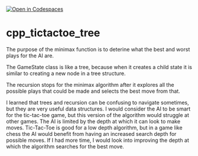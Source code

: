 [![Open in Codespaces](https://classroom.github.com/assets/launch-codespace-2972f46106e565e64193e422d61a12cf1da4916b45550586e14ef0a7c637dd04.svg)](https://classroom.github.com/open-in-codespaces?assignment_repo_id=19250048)
# cpp_tictactoe_tree



The purpose of the minimax function is to deterine what the best and worst plays for the AI are.

The GameState class is like a tree, because when it creates a child state it is similar to creating a new node in a tree structure.

The recursion stops for the minimax algorithm after it explores all the possible plays that could be made and selects the best move from that.



I learned that trees and recursion can be confusing to navigate sometimes, but they are very useful data structures. I would consider the AI to be smart for the tic-tac-toe game, but this version of the algorithm would struggle at other games. The AI is limited by the depth at which it can look to make moves. Tic-Tac-Toe is good for a low depth algorithm, but in a game like chess the AI would benefit from having an increased search depth for possible moves. If I had more time, I would look into improving the depth at which the algorithm searches for the best move.